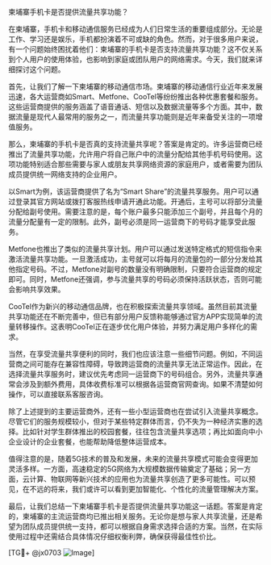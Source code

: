 柬埔寨手机卡是否提供流量共享功能？

在柬埔寨，手机卡和移动通信服务已经成为人们日常生活的重要组成部分。无论是工作、学习还是娱乐，手机都扮演着不可或缺的角色。然而，对于很多用户来说，有一个问题始终困扰着他们：柬埔寨的手机卡是否支持流量共享功能？这不仅关系到个人用户的使用体验，也影响到家庭或团队用户的网络需求。今天，我们就来详细探讨这个问题。

首先，让我们了解一下柬埔寨的移动通信市场。柬埔寨的移动通信行业近年来发展迅速，各大运营商如Smart、Metfone、CooTel等纷纷推出各种优惠套餐和服务。这些运营商提供的服务涵盖了语音通话、短信以及数据流量等多个方面。其中，数据流量是现代人最常用的服务之一，而流量共享功能则是近年来备受关注的一项增值服务。

那么，柬埔寨的手机卡是否真的支持流量共享呢？答案是肯定的。许多运营商已经推出了流量共享功能，允许用户将自己账户中的流量分配给其他手机号码使用。这项功能特别适合那些需要与家人或朋友共享网络资源的家庭用户，或者需要为团队成员提供统一网络支持的企业用户。

以Smart为例，该运营商提供了名为“Smart Share”的流量共享服务。用户可以通过登录其官方网站或拨打客服热线申请开通此功能。开通后，主号可以将部分流量分配给副号使用。需要注意的是，每个账户最多只能添加三个副号，并且每个月的流量分配量有一定的限制。此外，副号必须是同一运营商下的号码才能享受此服务。

Metfone也推出了类似的流量共享计划。用户可以通过发送特定格式的短信指令来激活流量共享功能。一旦激活成功，主号就可以将每月的流量包的一部分分发给其他指定号码。不过，Metfone对副号的数量没有明确限制，只要符合运营商的规定即可。同时，Metfone还强调，参与流量共享的号码必须保持活跃状态，否则可能会影响共享效果。

CooTel作为新兴的移动通信品牌，也在积极探索流量共享领域。虽然目前其流量共享功能还在不断完善中，但已有部分用户反馈称能够通过官方APP实现简单的流量转移操作。这表明CooTel正在逐步优化用户体验，并努力满足用户多样化的需求。

当然，在享受流量共享便利的同时，我们也应该注意一些细节问题。例如，不同运营商之间可能存在兼容性障碍，导致跨运营商的流量共享无法正常运作。因此，在选择流量共享服务时，建议优先考虑同一运营商下的号码组合。另外，流量共享通常会涉及到额外费用，具体收费标准可以根据各运营商官网查询。如果不清楚如何操作，可以直接联系客服咨询。

除了上述提到的主要运营商外，还有一些小型运营商也在尝试引入流量共享概念。尽管它们的服务规模较小，但对于某些特定群体而言，仍不失为一种经济实惠的选择。比如针对学生群体推出的校园套餐，往往包含流量共享选项；再比如面向中小企业设计的企业套餐，也能帮助降低整体运营成本。

值得注意的是，随着5G技术的普及和发展，未来的流量共享模式可能会变得更加灵活多样。一方面，高速稳定的5G网络为大规模数据传输奠定了基础；另一方面，云计算、物联网等新兴技术的应用也为流量共享创造了更多可能性。可以预见，在不远的将来，我们或许可以看到更加智能化、个性化的流量管理解决方案。

最后，让我们总结一下柬埔寨手机卡是否提供流量共享功能这一话题。答案是肯定的，柬埔寨的主流运营商均已推出相关服务。无论你是想与家人共享流量，还是希望为团队成员提供统一支持，都可以根据自身需求选择合适的方案。当然，在实际使用过程中还需结合具体情况仔细权衡利弊，确保获得最佳性价比。

[TG💪+ @jx0703 ![Image](https://github.com/user-attachments/assets/dbca1d08-cadb-493c-b0ec-ad6f7a83f270)]